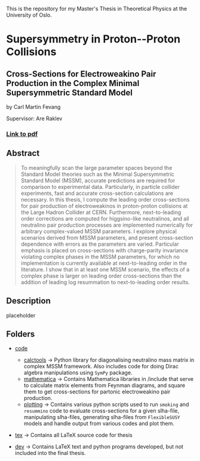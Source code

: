 This is the repository for my Master's Thesis in Theoretical Physics at the University of Oslo.

# Supersymmetry in Proton--Proton Collisions
## Cross-Sections for Electroweakino Pair Production in the Complex Minimal Supersymmetric Standard Model
by Carl Martin Fevang

Supervisor: Are Raklev

### [Link to pdf](https://github.com/carlmfe/MastersThesis/blob/main/tex/main.pdf)

## Abstract
>To meaningfully scan the large parameter spaces beyond the Standard Model theories such as the Minimal Supersymmetric Standard Model (MSSM), accurate predictions are required for comparison to experimental data. Particularly, in particle collider experiments, fast and accurate cross-section calculations are necessary. In this thesis, I compute the leading order cross-sections for pair production of electroweakinos in proton-proton collisions at the Large Hadron Collider at CERN. Furthermore, next-to-leading order corrections are computed for higgsino-like neutralinos, and all neutralino pair production processes are implemented numerically for arbitrary complex-valued MSSM parameters. I explore physical scenarios derived from MSSM parameters, and present cross-section dependence with errors as the parameters are varied. Particular emphasis is placed on cross-sections with charge-parity invariance violating complex phases in the MSSM parameters, for which no implementation is currently available at next-to-leading order in the literature. I show that in at least one MSSM scenario, the effects of a complex phase is larger on leading order cross-sections than the addition of leading log resummation to next-to-leading order results.

## Description
placeholder

## Folders
- [code](./code/)
  - [calctools](./code/calctools/)
    &rarr; Python library for diagonalising neutralino mass matrix in complex MSSM framework. Also includes code for doing Dirac algebra manipulations using `SymPy` package.
  - [mathematica](./code/mathematica/)
    &rarr; Contains Mathematica libraries in /include that serve to calculate matrix elements from Feynman diagrams, and square them to get cross-sections for partonic electroweakino pair production.
  - [plotting](./code/plotting/)
    &rarr; Contains various python scripts used to run `smoking` and `resummino` code to evaluate cross-sections for a given slha-file, manipulating slha-files, generating slha-files from `FlexibleSUSY` models and handle output from various codes and plot them.
- [tex](./tex/)
  &rarr; Contains all LaTeX source code for thesis

- [dev](./dev/)
  &rarr; Contains LaTeX text and python programs developed, but not included into the final thesis.
